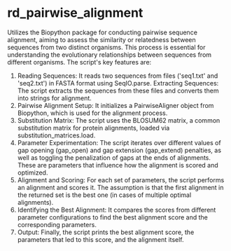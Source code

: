 # rd_pairwise_alignment
Utilizes the Biopython package for conducting pairwise sequence alignment, aiming to assess the similarity or relatedness between sequences from two distinct organisms.
This process is essential for understanding the evolutionary relationships between sequences from different organisms. The script's key features are:
1) Reading Sequences: It reads two sequences from files ('seq1.txt' and 'seq2.txt') in FASTA format using SeqIO.parse.
Extracting Sequences: The script extracts the sequences from these files and converts them into strings for alignment.
2) Pairwise Alignment Setup: It initializes a PairwiseAligner object from Biopython, which is used for the alignment process.
3) Substitution Matrix: The script uses the BLOSUM62 matrix, a common substitution matrix for protein alignments, loaded via substitution_matrices.load.
4) Parameter Experimentation: The script iterates over different values of gap opening (gap_open) and gap extension (gap_extend) penalties, as well as toggling the penalization of gaps at the ends of alignments. These are parameters that influence how the alignment is scored and optimized.
5) Alignment and Scoring: For each set of parameters, the script performs an alignment and scores it. The assumption is that the first alignment in the returned set is the best one (in cases of multiple optimal alignments).
6) Identifying the Best Alignment: It compares the scores from different parameter configurations to find the best alignment score and the corresponding parameters.
7) Output: Finally, the script prints the best alignment score, the parameters that led to this score, and the alignment itself.
